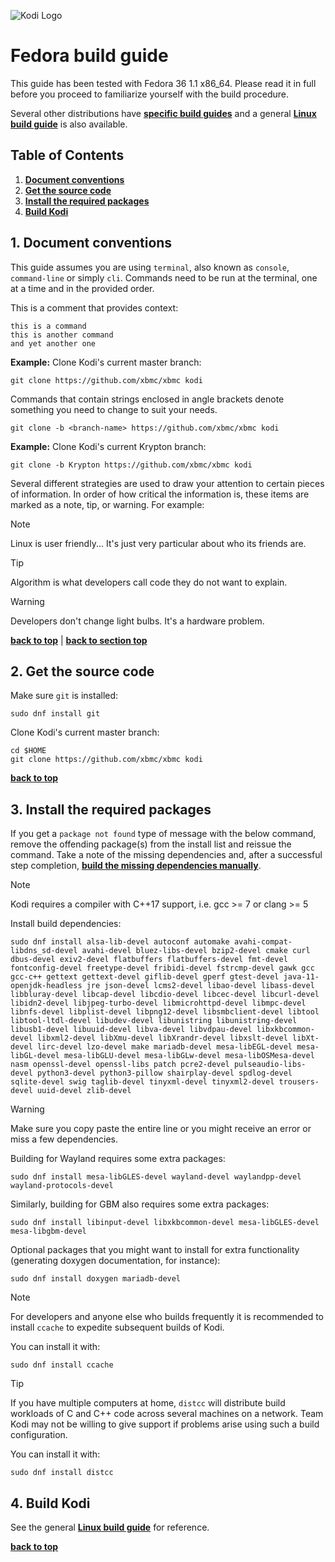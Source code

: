 ![Kodi Logo](resources/banner_slim.png)

# Fedora build guide
This guide has been tested with Fedora 36 1.1 x86_64. Please read it in full before you proceed to familiarize yourself with the build procedure.

Several other distributions have **[specific build guides](README.md)** and a general **[Linux build guide](README.Linux.md)** is also available.

## Table of Contents
1. **[Document conventions](#1-document-conventions)**
2. **[Get the source code](#2-get-the-source-code)**
3. **[Install the required packages](#3-install-the-required-packages)**
4. **[Build Kodi](#4-build-kodi)**

## 1. Document conventions
This guide assumes you are using `terminal`, also known as `console`, `command-line` or simply `cli`. Commands need to be run at the terminal, one at a time and in the provided order.

This is a comment that provides context:
```
this is a command
this is another command
and yet another one
```

**Example:** Clone Kodi's current master branch:
```
git clone https://github.com/xbmc/xbmc kodi
```

Commands that contain strings enclosed in angle brackets denote something you need to change to suit your needs.
```
git clone -b <branch-name> https://github.com/xbmc/xbmc kodi
```

**Example:** Clone Kodi's current Krypton branch:
```
git clone -b Krypton https://github.com/xbmc/xbmc kodi
```

Several different strategies are used to draw your attention to certain pieces of information. In order of how critical the information is, these items are marked as a note, tip, or warning. For example:
 
> [!NOTE]  
> Linux is user friendly... It's just very particular about who its friends are.

> [!TIP]
> Algorithm is what developers call code they do not want to explain.

> [!WARNING]  
> Developers don't change light bulbs. It's a hardware problem.

**[back to top](#table-of-contents)** | **[back to section top](#1-document-conventions)**

## 2. Get the source code
Make sure `git` is installed:
```
sudo dnf install git
```

Clone Kodi's current master branch:
```
cd $HOME
git clone https://github.com/xbmc/xbmc kodi
```

**[back to top](#table-of-contents)**

## 3. Install the required packages
If you get a `package not found` type of message with the below command, remove the offending package(s) from the install list and reissue the command. Take a note of the missing dependencies and, after a successful step completion, **[build the missing dependencies manually](README.Linux.md#31-build-missing-dependencies)**.

> [!NOTE]  
> Kodi requires a compiler with C++17 support, i.e. gcc >= 7 or clang >= 5

Install build dependencies:
```
sudo dnf install alsa-lib-devel autoconf automake avahi-compat-libdns_sd-devel avahi-devel bluez-libs-devel bzip2-devel cmake curl dbus-devel exiv2-devel flatbuffers flatbuffers-devel fmt-devel fontconfig-devel freetype-devel fribidi-devel fstrcmp-devel gawk gcc gcc-c++ gettext gettext-devel giflib-devel gperf gtest-devel java-11-openjdk-headless jre json-devel lcms2-devel libao-devel libass-devel libbluray-devel libcap-devel libcdio-devel libcec-devel libcurl-devel libidn2-devel libjpeg-turbo-devel libmicrohttpd-devel libmpc-devel libnfs-devel libplist-devel libpng12-devel libsmbclient-devel libtool libtool-ltdl-devel libudev-devel libunistring libunistring-devel libusb1-devel libuuid-devel libva-devel libvdpau-devel libxkbcommon-devel libxml2-devel libXmu-devel libXrandr-devel libxslt-devel libXt-devel lirc-devel lzo-devel make mariadb-devel mesa-libEGL-devel mesa-libGL-devel mesa-libGLU-devel mesa-libGLw-devel mesa-libOSMesa-devel nasm openssl-devel openssl-libs patch pcre2-devel pulseaudio-libs-devel python3-devel python3-pillow shairplay-devel spdlog-devel sqlite-devel swig taglib-devel tinyxml-devel tinyxml2-devel trousers-devel uuid-devel zlib-devel
```

> [!WARNING]  
> Make sure you copy paste the entire line or you might receive an error or miss a few dependencies.

Building for Wayland requires some extra packages:
```
sudo dnf install mesa-libGLES-devel wayland-devel waylandpp-devel wayland-protocols-devel
```

Similarly, building for GBM also requires some extra packages:
```
sudo dnf install libinput-devel libxkbcommon-devel mesa-libGLES-devel mesa-libgbm-devel
```

Optional packages that you might want to install for extra functionality (generating doxygen documentation, for instance):
```
sudo dnf install doxygen mariadb-devel
```

> [!NOTE]  
> For developers and anyone else who builds frequently it is recommended to install `ccache` to expedite subsequent builds of Kodi.

You can install it with:
```
sudo dnf install ccache
```

> [!TIP]
> If you have multiple computers at home, `distcc` will distribute build workloads of C and C++ code across several machines on a network. Team Kodi may not be willing to give support if problems arise using such a build configuration.

You can install it with:
```
sudo dnf install distcc
```

## 4. Build Kodi
See the general **[Linux build guide](README.Linux.md)** for reference.

**[back to top](#table-of-contents)**

